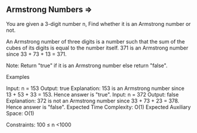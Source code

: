 Armstrong Numbers  =>
-----------------


You are given a 3-digit number n, Find whether it is an Armstrong number or not.

An Armstrong number of three digits is a number such that the sum of the cubes of its digits is equal to the number itself. 371 is an Armstrong number since 33 + 73 + 13 = 371. 

Note: Return "true" if it is an Armstrong number else return "false".

Examples

Input: n = 153
Output: true
Explanation: 153 is an Armstrong number since 13 + 53 + 33 = 153. Hence answer is "true".
Input: n = 372
Output: false
Explanation: 372 is not an Armstrong number since 33 + 73 + 23 = 378. Hence answer is "false".
Expected Time Complexity: O(1)
Expected Auxiliary Space: O(1) 

Constraints:
100 ≤ n <1000 
